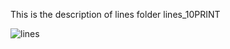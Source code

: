 This is the description of lines folder
lines_10PRINT

![lines](https://user-images.githubusercontent.com/11010268/215665984-c43e0727-ab50-47a8-99f5-a7097b66bc75.gif)

